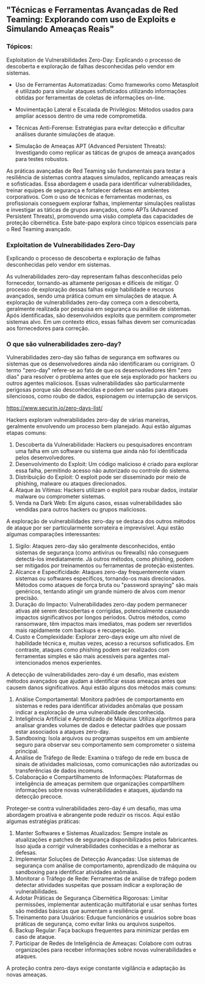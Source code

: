 ## "Técnicas e Ferramentas Avançadas de Red Teaming: Explorando com uso de Exploits e Simulando Ameaças Reais"

### Tópicos:

Exploitation de Vulnerabilidades Zero-Day: Explicando o processo de descoberta e exploração de falhas desconhecidas pelo vendor em sistemas.

- Uso de Ferramentas Automatizadas: Como frameworks como Metasploit é utilizado para simular ataques sofisticados utilizando informações obtidas por ferramentas de coletas de informações on-line.

- Movimentação Lateral e Escalada de Privilégios: Métodos usados para ampliar acessos dentro de uma rede comprometida.

- Técnicas Anti-Forense: Estratégias para evitar detecção e dificultar análises durante simulações de ataque.

- Simulação de Ameaças APT (Advanced Persistent Threats): Investigando como replicar as táticas de grupos de ameaça avançados para testes robustos.

As práticas avançadas de Red Teaming são fundamentais para testar a resiliência de sistemas contra ataques simulados, replicando ameaças reais e sofisticadas. Essa abordagem é usada para identificar vulnerabilidades, treinar equipes de segurança e fortalecer defesas em ambientes corporativos. Com o uso de técnicas e ferramentas modernas, os profissionais conseguem explorar falhas, implementar simulações realistas e investigar as táticas de grupos avançados, como APTs (Advanced Persistent Threats), promovendo uma visão completa das capacidades de proteção cibernética. Este bate-papo explora cinco tópicos essenciais para o Red Teaming avançado.


### Exploitation de Vulnerabilidades Zero-Day
Explicando o processo de descoberta e exploração de falhas desconhecidas pelo vendor em sistemas.

As vulnerabilidades zero-day representam falhas desconhecidas pelo fornecedor, tornando-as altamente perigosas e difíceis de mitigar. O processo de exploração dessas falhas exige habilidade e recursos avançados, sendo uma prática comum em simulações de ataque.
A exploração de vulnerabilidades zero-day começa com a descoberta, geralmente realizada por pesquisa em segurança ou análise de sistemas. Após identificadas, são desenvolvidos exploits que permitem comprometer sistemas alvo. Em um contexto ético, essas falhas devem ser comunicadas aos fornecedores para correção.

### O que são vulnerabilidades zero-day?
Vulnerabilidades zero-day são falhas de segurança em softwares ou sistemas que os desenvolvedores ainda não identificaram ou corrigiram. O termo "zero-day" refere-se ao fato de que os desenvolvedores têm "zero dias" para resolver o problema antes que ele seja explorado por hackers ou outros agentes maliciosos. Essas vulnerabilidades são particularmente perigosas porque são desconhecidas e podem ser usadas para ataques silenciosos, como roubo de dados, espionagem ou interrupção de serviços.

https://www.securin.io/zero-days-list/

Hackers exploram vulnerabilidades zero-day de várias maneiras, geralmente envolvendo um processo bem planejado. Aqui estão algumas etapas comuns:

  1. Descoberta da Vulnerabilidade: Hackers ou pesquisadores encontram uma falha em um software ou sistema que ainda não foi identificada pelos desenvolvedores.
  2. Desenvolvimento do Exploit: Um código malicioso é criado para explorar essa falha, permitindo acesso não autorizado ou controle do sistema.
  3. Distribuição do Exploit: O exploit pode ser disseminado por meio de phishing, malware ou ataques direcionados.
  4. Ataque às Vítimas: Hackers utilizam o exploit para roubar dados, instalar malware ou comprometer sistemas.
  5. Venda na Dark Web: Em alguns casos, essas vulnerabilidades são vendidas para outros hackers ou grupos maliciosos.

A exploração de vulnerabilidades zero-day se destaca dos outros métodos de ataque por ser particularmente sorrateira e imprevisível. Aqui estão algumas comparações interessantes:

  1. Sigilo: Ataques zero-day são geralmente desconhecidos, então sistemas de segurança (como antivírus ou firewalls) não conseguem detectá-los imediatamente. Já outros métodos, como phishing, podem ser mitigados por treinamentos ou ferramentas de proteção existentes.
  2. Alcance e Especificidade: Ataques zero-day frequentemente visam sistemas ou softwares específicos, tornando-os mais direcionados. Métodos como ataques de força bruta ou "password spraying" são mais genéricos, tentando atingir um grande número de alvos com menor precisão.
  3. Duração do Impacto: Vulnerabilidades zero-day podem permanecer ativas até serem descobertas e corrigidas, potencialmente causando impactos significativos por longos períodos. Outros métodos, como ransomware, têm impactos mais imediatos, mas podem ser revertidos mais rapidamente com backups e recuperação.
  4. Custo e Complexidade: Explorar zero-days exige um alto nível de habilidade técnica e, muitas vezes, acesso a recursos sofisticados. Em contraste, ataques como phishing podem ser realizados com ferramentas simples e são mais acessíveis para agentes mal-intencionados menos experientes.

A detecção de vulnerabilidades zero-day é um desafio, mas existem métodos avançados que ajudam a identificar essas ameaças antes que causem danos significativos. Aqui estão alguns dos métodos mais comuns:
  1. Análise Comportamental: Monitora padrões de comportamento em sistemas e redes para identificar atividades anômalas que possam indicar a exploração de uma vulnerabilidade desconhecida.
  2. Inteligência Artificial e Aprendizado de Máquina: Utiliza algoritmos para analisar grandes volumes de dados e detectar padrões que possam estar associados a ataques zero-day.
  3. Sandboxing: Isola arquivos ou programas suspeitos em um ambiente seguro para observar seu comportamento sem comprometer o sistema principal.
  4. Análise de Tráfego de Rede: Examina o tráfego de rede em busca de sinais de atividades maliciosas, como comunicações não autorizadas ou transferências de dados incomuns.
  5. Colaboração e Compartilhamento de Informações: Plataformas de inteligência de ameaças permitem que organizações compartilhem informações sobre novas vulnerabilidades e ataques, ajudando na detecção precoce.

Proteger-se contra vulnerabilidades zero-day é um desafio, mas uma abordagem proativa e abrangente pode reduzir os riscos. Aqui estão algumas estratégias práticas:
  1. Manter Softwares e Sistemas Atualizados: Sempre instale as atualizações e patches de segurança disponibilizados pelos fabricantes. Isso ajuda a corrigir vulnerabilidades conhecidas e a melhorar as defesas.
  2. Implementar Soluções de Detecção Avançadas: Use sistemas de segurança com análise de comportamento, aprendizado de máquina ou sandboxing para identificar atividades anômalas.
  3. Monitorar o Tráfego de Rede: Ferramentas de análise de tráfego podem detectar atividades suspeitas que possam indicar a exploração de vulnerabilidades.
  4. Adotar Práticas de Segurança Cibernética Rigorosas: Limitar permissões, implementar autenticação multifatorial e usar senhas fortes são medidas básicas que aumentam a resiliência geral.
  5. Treinamento para Usuários: Eduque funcionários e usuários sobre boas práticas de segurança, como evitar links ou arquivos suspeitos.
  6. Backup Regular: Faça backups frequentes para minimizar perdas em caso de ataque.
  7. Participar de Redes de Inteligência de Ameaças: Colabore com outras organizações para receber informações sobre novas vulnerabilidades e ataques.

A proteção contra zero-days exige constante vigilância e adaptação às novas ameaças.
